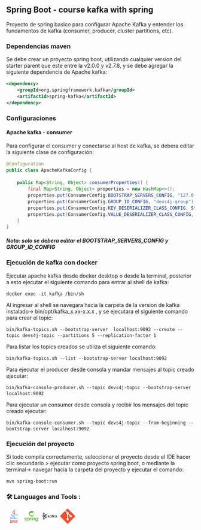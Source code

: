 ## Spring Boot - course kafka with spring
Proyecto de spring basico para configurar Apache Kafka y entender los fundamentos de kafka (consumer, producer, cluster partitions, etc).

### Dependencias maven
Se debe crear un proyecto spring boot, utilizando cualquier version del starter parent que este entre la v2.0.0 y v2.7.8,
y se debe agregar la siguiente dependencia de Apache kafka:
```xml
<dependency>
    <groupId>org.springframework.kafka</groupId>
    <artifactId>spring-kafka</artifactId>
</dependency>
```
### Configuraciones
#### Apache kafka - consumer
Para configurar el consumer y conectarse al host de kafka, se debera editar la siguiente clase 
de configuración:
```java
@Configuration
public class ApacheKafkaConfig {
    
    public Map<String, Object> consumerProperties() {
        final Map<String, Object> properties = new HashMap<>();
        properties.put(ConsumerConfig.BOOTSTRAP_SERVERS_CONFIG, "127.0.0.1:9092");
        properties.put(ConsumerConfig.GROUP_ID_CONFIG, "devs4j-group");
        properties.put(ConsumerConfig.KEY_DESERIALIZER_CLASS_CONFIG, StringDeserializer.class);
        properties.put(ConsumerConfig.VALUE_DESERIALIZER_CLASS_CONFIG, StringDeserializer.class);
    }
}
```
##### Nota: solo se debera editar el BOOTSTRAP_SERVERS_CONFIG y GROUP_ID_CONFIG
### Ejecución de kafka con docker
Ejecutar apache kafka desde docker desktop o desde la terminal, posterior a esto ejecutar el siguiente comando 
para entrar al shell de kafka:
```shell
docker exec -it kafka /bin/sh
```
Al ingresar al shell se navegara hacia la carpeta de la version de kafka instalado-> bin/opt/kafka_x.xx-x.x.x
, y se ejecutara el siguiente comando para crear el topic:
```shell
bin/kafka-topics.sh --bootstrap-server  localhost:9092 --create --topic devs4j-topic --partitions 5 --replication-factor 1
```
Para listar los topics creados se utiliza el siguiente comando:
```shell
bin/kafka-topics.sh --list --bootstrap-server localhost:9092
```
Para ejecutar el producer desde consola y mandar mensajes al topic creado ejecutar:
```shell
bin/kafka-console-producer.sh --topic devs4j-topic --bootstrap-server localhost:9092
```
Para ejecutar un consumer desde consola y recibir los mensajes del topic creado ejecutar:
```shell
bin/kafka-console-consumer.sh --topic devs4j-topic --from-beginning --bootstrap-server localhost:9092
```
### Ejecución del proyecto
Si todo compila correctamente, seleccionar el proyecto desde el IDE hacer clic secundario > ejecutar como proyecto spring boot,
o mediante la terminal-> navegar hacia la carpeta del proyecto y ejecutar el comando:
```shell
mvn spring-boot:run
```
### :hammer_and_wrench: Languages and Tools :
<div>
<img src="https://github.com/devicons/devicon/blob/master/icons/java/java-original-wordmark.svg" title="Java" alt="Java" width="40" height="40"/>&nbsp;
<img src="https://github.com/devicons/devicon/blob/master/icons/spring/spring-original-wordmark.svg" title="Spring" alt="Spring" width="40" height="40"/>&nbsp;
<img src="https://github.com/devicons/devicon/blob/master/icons/apachekafka/apachekafka-original-wordmark.svg" title="Kafka" alt="Kafka" width="40" height="40"/>&nbsp;
<img src="https://github.com/devicons/devicon/blob/master/icons/git/git-plain.svg" title="Spring" alt="Git" width="40" height="40"/>&nbsp;
</div>
